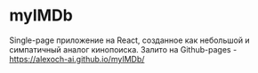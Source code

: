 # myIMDb
Single-page приложение на React, созданное как небольшой и симпатичный аналог кинопоиска.
Залито на Github-pages - https://alexoch-ai.github.io/myIMDb/

